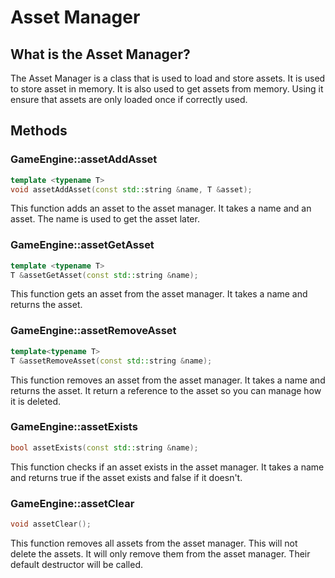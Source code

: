 # Asset Manager

## What is the Asset Manager?

The Asset Manager is a class that is used to load and store assets. It is used to store asset in memory. It is also used to get assets from memory. Using it ensure that assets are only loaded once if correctly used.

## Methods

### GameEngine::assetAddAsset

```cpp
template <typename T>
void assetAddAsset(const std::string &name, T &asset);
```

This function adds an asset to the asset manager. It takes a name and an asset. The name is used to get the asset later.

### GameEngine::assetGetAsset

```cpp
template <typename T>
T &assetGetAsset(const std::string &name);
```

This function gets an asset from the asset manager. It takes a name and returns the asset.

### GameEngine::assetRemoveAsset

```cpp
template<typename T>
T &assetRemoveAsset(const std::string &name);
```

This function removes an asset from the asset manager. It takes a name and returns the asset. It return a reference to the asset so you can manage how it is deleted.

### GameEngine::assetExists

```cpp
bool assetExists(const std::string &name);
```

This function checks if an asset exists in the asset manager. It takes a name and returns true if the asset exists and false if it doesn't.

### GameEngine::assetClear

```cpp
void assetClear();
```

This function removes all assets from the asset manager. This will not delete the assets. It will only remove them from the asset manager. Their default destructor will be called.
